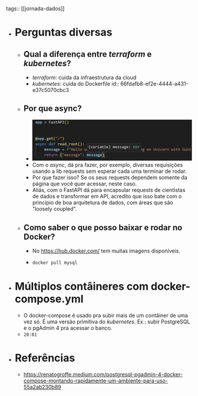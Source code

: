 tags:: [[jornada-dados]]

- # Perguntas diversas
	- ## Qual a diferença entre *terraform* e *kubernetes*?
		- *terraform*: cuida da infraestrutura da cloud
		- *kubernetes*: cuida do Dockerfile
		  id:: 66fdafb8-ef2e-4444-a431-e37c5070cbc3
	- ## Por que async?
		- ![image.png](../assets/image_1727901930212_0.png)
		- Com o *async*, dá pra fazer, por exemplo, diversas requisições usando a lib requests sem esperar cada uma terminar de rodar.
		- Por que fazer isso? Se os seus requests dependem somente da página que você quer acessar, neste caso.
		- Aliás, com o FastAPI dá para encapsular requests de cientistas de dados e transformar em API, acredito que isso bate com o princípio de boa arquitetura de dados, com áreas que são "loosely coupled".
	- ## Como saber o que posso baixar e rodar no Docker?
		- No https://hub.docker.com/ tem muitas imagens disponíveis.
		- ```bash
		  docker pull mysql
		  ```
- # Múltiplos contâineres com docker-compose.yml
	- O docker-compose é usado pra subir mais de um contâiner de uma vez só. É uma versão primitiva do *kubernetes*. Ex.: subir PostgreSQL e o pgAdmin 4 pra acessar o banco.
	- `20:01`
- # Referências
	- https://renatogroffe.medium.com/postgresql-pgadmin-4-docker-compose-montando-rapidamente-um-ambiente-para-uso-55a2ab230b89